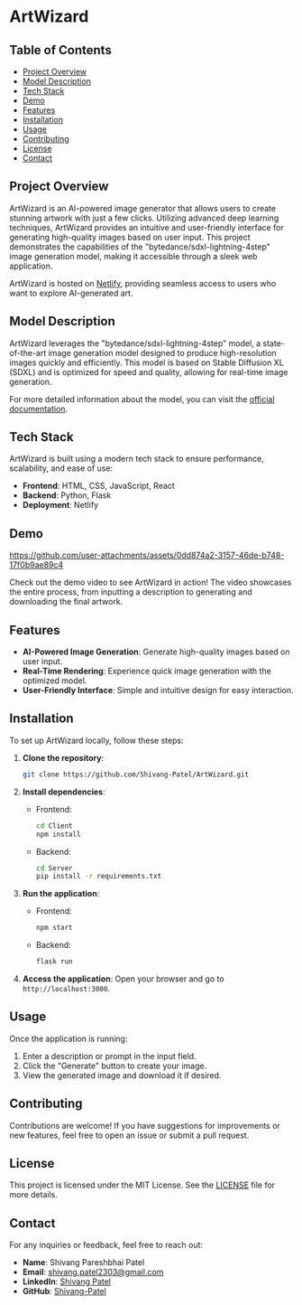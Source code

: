 # ArtWizard

## Table of Contents
- [Project Overview](#project-overview)
- [Model Description](#model-description)
- [Tech Stack](#tech-stack)
- [Demo](#demo)
- [Features](#features)
- [Installation](#installation)
- [Usage](#usage)
- [Contributing](#contributing)
- [License](#license)
- [Contact](#contact)

## Project Overview
ArtWizard is an AI-powered image generator that allows users to create stunning artwork with just a few clicks. Utilizing advanced deep learning techniques, ArtWizard provides an intuitive and user-friendly interface for generating high-quality images based on user input. This project demonstrates the capabilities of the "bytedance/sdxl-lightning-4step" image generation model, making it accessible through a sleek web application.

ArtWizard is hosted on [Netlify](https://66cf9fda84e3b939e466ea33--artwizard.netlify.app/), providing seamless access to users who want to explore AI-generated art.

## Model Description
ArtWizard leverages the "bytedance/sdxl-lightning-4step" model, a state-of-the-art image generation model designed to produce high-resolution images quickly and efficiently. This model is based on Stable Diffusion XL (SDXL) and is optimized for speed and quality, allowing for real-time image generation.

For more detailed information about the model, you can visit the [official documentation](https://replicate.com/bytedance/sdxl-lightning-4step/readme).

## Tech Stack
ArtWizard is built using a modern tech stack to ensure performance, scalability, and ease of use:

- **Frontend**: HTML, CSS, JavaScript, React
- **Backend**: Python, Flask
- **Deployment**: Netlify

## Demo


https://github.com/user-attachments/assets/0dd874a2-3157-46de-b748-17f0b9ae89c4





Check out the demo video to see ArtWizard in action! The video showcases the entire process, from inputting a description to generating and downloading the final artwork.

## Features
- **AI-Powered Image Generation**: Generate high-quality images based on user input.
- **Real-Time Rendering**: Experience quick image generation with the optimized model.
- **User-Friendly Interface**: Simple and intuitive design for easy interaction.

## Installation
To set up ArtWizard locally, follow these steps:

1. **Clone the repository**:
   ```bash
   git clone https://github.com/Shivang-Patel/ArtWizard.git
   ```

2. **Install dependencies**:
   - Frontend:
     ```bash
     cd Client
     npm install
     ```
   - Backend:
     ```bash
     cd Server
     pip install -r requirements.txt
     ```

3. **Run the application**:
   - Frontend:
     ```bash
     npm start
     ```
   - Backend:
     ```bash
     flask run
     ```

4. **Access the application**:
   Open your browser and go to `http://localhost:3000`.

## Usage
Once the application is running:

1. Enter a description or prompt in the input field.
2. Click the "Generate" button to create your image.
3. View the generated image and download it if desired.

## Contributing
Contributions are welcome! If you have suggestions for improvements or new features, feel free to open an issue or submit a pull request.

## License
This project is licensed under the MIT License. See the [LICENSE](LICENSE) file for more details.

## Contact
For any inquiries or feedback, feel free to reach out:

- **Name**: Shivang Pareshbhai Patel
- **Email**: shivang.patel2303@gmail.com
- **LinkedIn**: [Shivang Patel](https://linkedin.com/in/shivang-patel-5425ba22b/)
- **GitHub**: [Shivang-Patel](https://github.com/Shivang-Patel)
